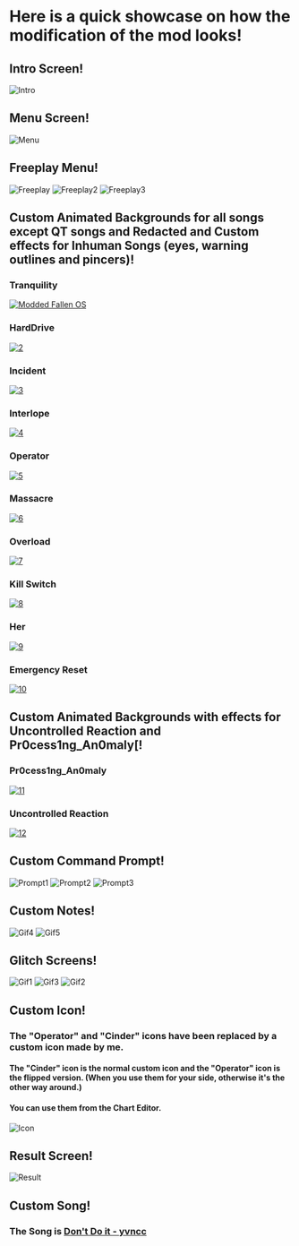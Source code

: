 # Here is a quick showcase on how the modification of the mod looks!

## Intro Screen!

![Intro](https://i.imgur.com/rR2OLiz.png)

## Menu Screen!

![Menu](https://i.imgur.com/q6bxcTw.png)

## Freeplay Menu!

![Freeplay](https://i.imgur.com/X7teWSE.png)
![Freeplay2](https://i.imgur.com/zxROg1o.png)
![Freeplay3](https://i.imgur.com/9UN5oo1.png)

## Custom Animated Backgrounds for all songs except QT songs and Redacted and Custom effects for Inhuman Songs (eyes, warning outlines and pincers)!

### Tranquility
[![Modded Fallen OS](https://img.youtube.com/vi/2iYuK9oBIgQ/0.jpg)](https://www.youtube.com/watch?v=2iYuK9oBIgQ "Modded FallenOS")
### HardDrive
[![2](https://img.youtube.com/vi/x09qaOuX7Jc/0.jpg)](https://www.youtube.com/watch?v=x09qaOuX7Jc)
### Incident
[![3](https://img.youtube.com/vi/pisoAFcd8C4/0.jpg)](https://www.youtube.com/watch?v=pisoAFcd8C4)
### Interlope
[![4](https://img.youtube.com/vi/g-Ay71xwHw4/0.jpg)](https://www.youtube.com/watch?v=g-Ay71xwHw4)
### Operator
[![5](https://img.youtube.com/vi/wx7nnl5daZo/0.jpg)](https://www.youtube.com/watch?v=wx7nnl5daZo)
### Massacre
[![6](https://img.youtube.com/vi/D_6vT1vc_4Y/0.jpg)](https://www.youtube.com/watch?v=D_6vT1vc_4Y)
### Overload
[![7](https://img.youtube.com/vi/hRWjHYjOaBA/0.jpg)](https://www.youtube.com/watch?v=hRWjHYjOaBA)
### Kill Switch
[![8](https://img.youtube.com/vi/sLcXeV7_Q_M/0.jpg)](https://www.youtube.com/watch?v=sLcXeV7_Q_M)
### Her
[![9](https://img.youtube.com/vi/dDDgsblm0e0/0.jpg)](https://www.youtube.com/watch?v=dDDgsblm0e0)
### Emergency Reset
[![10](https://img.youtube.com/vi/HoRuIX4ghcA/0.jpg)](https://www.youtube.com/watch?v=HoRuIX4ghcA)

## Custom Animated Backgrounds with effects for Uncontrolled Reaction and Pr0cess1ng_An0maly[!

### Pr0cess1ng_An0maly
[![11](https://img.youtube.com/vi/W8z2ivh6JJE/0.jpg)](https://www.youtube.com/watch?v=W8z2ivh6JJE)
### Uncontrolled Reaction
[![12](https://img.youtube.com/vi/Q_MuDZnp8jI/0.jpg)](https://www.youtube.com/watch?v=Q_MuDZnp8jI)

## Custom Command Prompt!

![Prompt1](https://i.imgur.com/fuxpFmW.png)
![Prompt2](https://i.imgur.com/JLVty9E.png)
![Prompt3](https://i.imgur.com/vxnx6CG.png)

## Custom Notes!

![Gif4](https://github.com/AsteroidNote/Modded-FallenOS/blob/main/!media/gif4.gif?raw=true)
![Gif5](https://github.com/AsteroidNote/Modded-FallenOS/blob/main/!media/gif5.gif?raw=true)

## Glitch Screens!

![Gif1](https://github.com/AsteroidNote/Modded-FallenOS/blob/main/!media/gif1.gif?raw=true)
![Gif3](https://github.com/AsteroidNote/Modded-FallenOS/blob/main/!media/gif3.gif?raw=true)
![Gif2](https://github.com/AsteroidNote/Modded-FallenOS/blob/main/!media/gif2.gif?raw=true)

## Custom Icon!

### The "Operator" and "Cinder" icons have been replaced by a custom icon made by me.
#### The "Cinder" icon is the normal custom icon and the "Operator" icon is the flipped version. (When you use them for your side, otherwise it's the other way around.)
#### You can use them from the Chart Editor.

![Icon](https://i.imgur.com/A1EEWAx.png)

## Result Screen!

![Result](https://i.imgur.com/FEln6Sh.png)

## Custom Song!
### The Song is [Don't Do it - yvncc](https://www.youtube.com/watch?v=JZQX-wLVgog)
